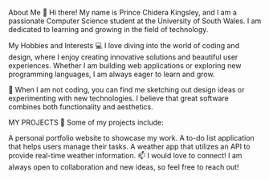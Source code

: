 About Me
👋 Hi there! My name is Prince Chidera Kingsley, and I am a passionate Computer Science student at the University of South Wales. I am dedicated to learning and growing in the field of technology.

My Hobbies and Interests
💻 I love diving into the world of coding and design, where I enjoy creating innovative solutions and beautiful user experiences. Whether I am building web applications or exploring new programming languages, I am always eager to learn and grow.

🎨 When I am not coding, you can find me sketching out design ideas or experimenting with new technologies. I believe that great software combines both functionality and aesthetics.

MY PROJECTS
🚀 Some of my projects include:

A personal portfolio website to showcase my work.
A to-do list application that helps users manage their tasks.
A weather app that utilizes an API to provide real-time weather information.
📫 I would love to connect! I am always open to collaboration and new ideas, so feel free to reach out!
